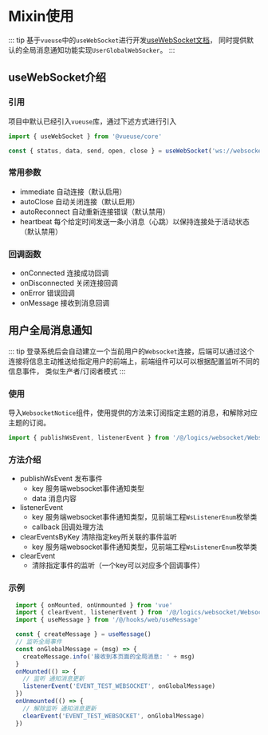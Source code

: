 # Mixin使用
::: tip
基于`vueuse`中的`useWebSocket`进行开发[useWebSocket文档](https://vueuse.org/core/useWebSocket)，
同时提供默认的全局消息通知功能实现`UserGlobalWebSocker`。
:::
## useWebSocket介绍
### 引用
项目中默认已经引入`vueuse`库，通过下述方式进行引入
```javascript
import { useWebSocket } from '@vueuse/core'

const { status, data, send, open, close } = useWebSocket('ws://websocketurl')
```
### 常用参数
- immediate 自动连接（默认启用）
- autoClose 自动关闭连接（默认启用）
- autoReconnect 自动重新连接错误（默认禁用）
- heartbeat 每个给定时间发送一条小消息（心跳）以保持连接处于活动状态（默认禁用）

### 回调函数
- onConnected 连接成功回调
- onDisconnected 关闭连接回调
- onError 错误回调
- onMessage 接收到消息回调

## 用户全局消息通知
::: tip
登录系统后会自动建立一个当前用户的`Websocket`连接，后端可以通过这个连接将信息主动推送给指定用户的前端上，前端组件可以可以根据配置监听不同的信息事件，
类似生产者/订阅者模式
:::

### 使用
导入`WebsocketNotice`组件，使用提供的方法来订阅指定主题的消息，和解除对应主题的订阅。
```javascript
import { publishWsEvent, listenerEvent } from '/@/logics/websocket/WebsocketNotice'
```
### 方法介绍
- publishWsEvent 发布事件
  - key 服务端websocket事件通知类型
  - data 消息内容
- listenerEvent
  - key 服务端websocket事件通知类型，见前端工程`WsListenerEnum`枚举类
  - callback 回调处理方法
- clearEventsByKey 清除指定key所关联的事件监听
  - key 服务端websocket事件通知类型，见前端工程`WsListenerEnum`枚举类
- clearEvent
  - 清除指定事件的监听（一个key可以对应多个回调事件）
### 示例
```javascript
  import { onMounted, onUnmounted } from 'vue'
  import { clearEvent, listenerEvent } from '/@/logics/websocket/WebsocketNotice'
  import { useMessage } from '/@/hooks/web/useMessage'

  const { createMessage } = useMessage()
  // 监听全局事件
  const onGlobalMessage = (msg) => {
    createMessage.info('接收到本页面的全局消息: ' + msg)
  }
  onMounted(() => {
    // 监听 通知消息更新
    listenerEvent('EVENT_TEST_WEBSOCKET', onGlobalMessage)
  })
  onUnmounted(() => {
    // 解除监听 通知消息更新  
    clearEvent('EVENT_TEST_WEBSOCKET', onGlobalMessage)
  })
```